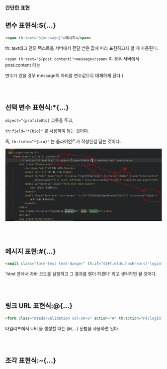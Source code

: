 ### 간단한 표현


## 변수 표현식:${...}

```html
<span th:text="${message}">메시지</span>
```

th: text태그 안의 텍스트를 서버에서 전달 받은 값에 따라 표현하고자 할 때 사용된다.

`<span th:text="${post.content}">message</span>` 이 경우 서버에서 post.content 라는 

변수가 있을 경우 message의 자리를 변수값으로 대체하게 된다.)


<br/><br/>


## 선택 변수 표현식:*{...}

`object=”{profileDto}` 그릇을 두고,

`th:field="*{bio}"` 를 사용하여 담는 것이다.

즉, `th:field="*{bio}"` 는 클라이언트가 작성한걸 담는 것이다.

![이미지](/programming/img/타임.PNG)

<br/><br/>

## 메시지 표현:#{...}


```html
<small class="form-text text-danger" th:if="${#fields.hasErrors('loginId')}" th:errors="*{loginId}">loginId Error</small>
```

'html 안에서 자바 코드를 실행하고 그 결과를 렌더 하겠다' 라고 생각하면 될 것이다.



<br/><br/>

## 링크 URL 표현식:@{...}

```html
<form class="needs-validation col-sm-6" action="#" th:action="@{/login}" method="post" novalidate>
```

타임리프에서 URL을 생성할 때는 @{...} 문법을 사용하면 된다.


<br/><br/>

## 조각 표현식:~{...}


